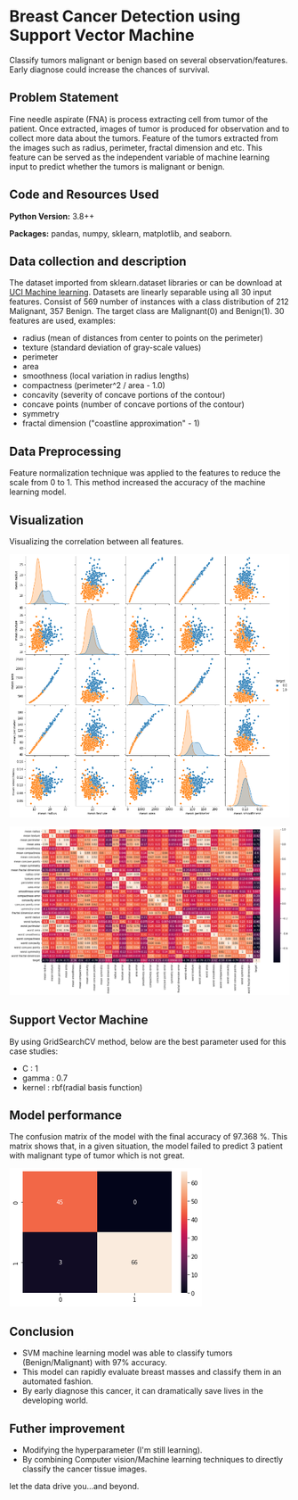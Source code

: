 # Breast Cancer Detection using Support Vector Machine
Classify tumors malignant or benign based on several observation/features. Early diagnose could increase the chances of survival.

## Problem Statement
Fine needle aspirate (FNA) is process extracting cell from tumor of the patient. Once extracted, images of tumor is produced for observation and to collect more data about the tumors. Feature of the tumors extracted from the images such as radius, perimeter, fractal dimension and etc. This feature can be served as the independent variable of machine learning input to predict whether the tumors is malignant or benign. 

## Code and Resources Used 
**Python Version:** 3.8++

**Packages:** pandas, numpy, sklearn, matplotlib, and seaborn.

## Data collection and description
The dataset imported from sklearn.dataset libraries or can be download at [UCI Machine learning](https://archive.ics.uci.edu/ml/datasets/Breast+Cancer+Wisconsin+(Diagnostic)). Datasets are linearly separable using all 30 input features. Consist of 569 number of instances with a class distribution of 212 Malignant, 357 Benign. The target class are Malignant(0) and Benign(1). 30 features are used, examples:

* radius (mean of distances from center to points on the perimeter)
* texture (standard deviation of gray-scale values)
* perimeter
* area
* smoothness (local variation in radius lengths)
* compactness (perimeter^2 / area - 1.0)
* concavity (severity of concave portions of the contour)
* concave points (number of concave portions of the contour)
* symmetry 
* fractal dimension ("coastline approximation" - 1)

## Data Preprocessing
Feature normalization technique was applied to the features to reduce the scale from 0 to 1. This method increased the accuracy of the machine learning model. 

## Visualization
Visualizing the correlation between all features.

![Pairplot](https://github.com/aimanraz/br-ccr-svm-svc/blob/main/img/viz.png)

![Correlation](https://github.com/aimanraz/br-ccr-svm-svc/blob/main/img/heatamap_corr.png)


## Support Vector Machine
By using GridSearchCV method, below are the best parameter used for this case  studies:
* C : 1
* gamma : 0.7
* kernel : rbf(radial basis function)

## Model performance
The confusion matrix of the model with the final accuracy of 97.368 %. This matrix shows that, in a given situation, the model failed to predict 3 patient with malignant type of tumor which is not great.

![Confusion matrix](https://github.com/aimanraz/br-ccr-svm-svc/blob/main/img/cm.png)

## Conclusion

* SVM machine learning model was able to classify tumors (Benign/Malignant) with 97% accuracy.
* This model can rapidly evaluate breast masses and classify them in an automated fashion.
* By early diagnose this cancer, it can dramatically save lives in the developing world.

## Futher improvement

* Modifying the hyperparameter (I'm still learning).
* By combining Computer vision/Machine learning techniques to directly classify the cancer tissue images.

let the data drive you...and beyond.
